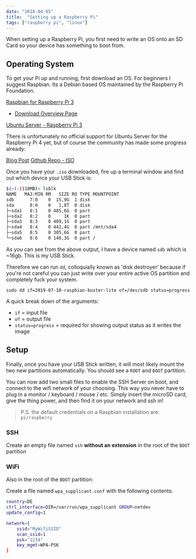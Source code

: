 ```yaml
---
date: "2018-04-05"
title:  "Setting up a Raspberry Pi"
tags: ["raspberry pi", "linux"]
---
```


When setting up a Raspberry Pi, you first need to write an OS onto an SD Card so your device has something to boot from. 

## Operating System 

To get your Pi up and running, first download an OS. For beginners I suggest Raspbian. Its a Debian based OS maintained by the Raspberry Pi Foundation. 

[Raspbian for Raspberry Pi 3](https://downloads.raspberrypi.org/raspbian_lite_latest)
- [Download Overview Page](https://www.raspberrypi.org/downloads/raspbian/)

[Ubuntu Server - Raspberry Pi 3](http://cdimage.ubuntu.com/releases/bionic/release/ubuntu-18.04.3-preinstalled-server-arm64+raspi3.img.xz)

There is unfortunately no official support for Ubuntu Server for the Raspberry Pi 4 yet, but of course the community has made some progress already: 

[Blog Post](https://jamesachambers.com/raspberry-pi-4-ubuntu-server-desktop-18-04-3-image-unofficial/) [Github Repo - ISO](https://github.com/TheRemote/Ubuntu-Server-raspi4-unofficial/releases)

Once you have your `.iso` downloaded, fire up a terminal window and find out which device your USB Stick is:

```bash
$(~)-(110MB)> lsblk
NAME   MAJ:MIN RM   SIZE RO TYPE MOUNTPOINT
sdb    	 7:0    0  15,9G  1 disk 
sda      8:0    0   1,8T  0 disk
├─sda1   8:1    0 485,6G  0 part
├─sda2   8:2    0     1K  0 part
├─sda3   8:3    0 489,1G  0 part
├─sda4   8:4    0 442,4G  0 part /mnt/sda4
├─sda5   8:5    0 305,6G  0 part
└─sda6   8:6    0 140,3G  0 part /
```

As you can see from the above output, I have a device named `sdb` which is ~16gb. This is my USB Stick. 

Therefore we can run `dd`, colloquially known as 'disk destroyer' because if you're not careful you can just write over your entire active OS partition and completely fuck your system.

```
sudo dd if=2019-07-10-raspbian-buster-lite of=/dev/sdb status=progress
```

A quick break down of the arguments: 

- `if` = input file
- `of` = output file
- `status=progress` = required for showing output status as it writes the image

## Setup

Finally, once you have your USB Stick written, it will most likely mount the two new partitions automatically. You should see a `ROOT` and `BOOT` partition. 

You can now add two small files to enable the SSH Server on boot, and connect to the wifi network of your choosing. This way you never have to plug in a monitor / keyboard / mouse / etc. Simply insert the microSD card, give the thing power, and then find it on your network and ssh in!

> P.S. the default credentials on a Raspbian installation are: `pi/raspberry`

### SSH
Create an empty file named `ssh` **without an extension** in the root of the <code>BOOT</code> partition

### WiFi

Also in the root of the `BOOT` partition:

Create a file named `wpa_supplicant.conf` with the following contents:

```bash
country=DE
ctrl_interface=DIR=/var/run/wpa_supplicant GROUP=netdev
update_config=1

network={
	ssid="MyWifiSSID"
	scan_ssid=1
	psk="1234"
	key_mgmt=WPA-PSK
}
``` 
